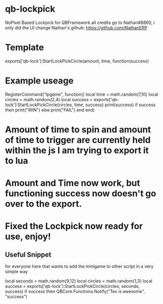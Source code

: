 # qb-lockpick
 NoPixel Based Lockpick for QBFramework
 all credits go to Nathan#8860, i only did the UI change
 Nathan's github: https://github.com/NathanERP


# Template
exports['qb-lock']:StartLockPickCircle(amount, time, function(success)

# Example useage

RegisterCommand("lpgame", function()
	local time = math.random(7,10)
	local circles = math.random(2,4)
	local success = exports['qb-lock']:StartLockPickCircle(circles, time, success)
	print(success)
	if success then
		print("WIN")
	else
		print("FAIL")
	end
end)
	
# Amount of time to spin and amount of time to trigger are currently held within the js I am trying to export it to lua
# Amount and Time now work, but functioning success now doesn't go over to the export.
# Fixed the Lockpick now ready for use, enjoy!

## Useful Snippet
for everyone here that wants to add the minigame to other script in a very simple way

local seconds = math.random(9,12)
local circles = math.random(1,3)
local success = exports['qb-lock']:StartLockPickCircle(circles, seconds, success)
if success then
QBCore.Functions.Notify("Tex is awesome", "success")
